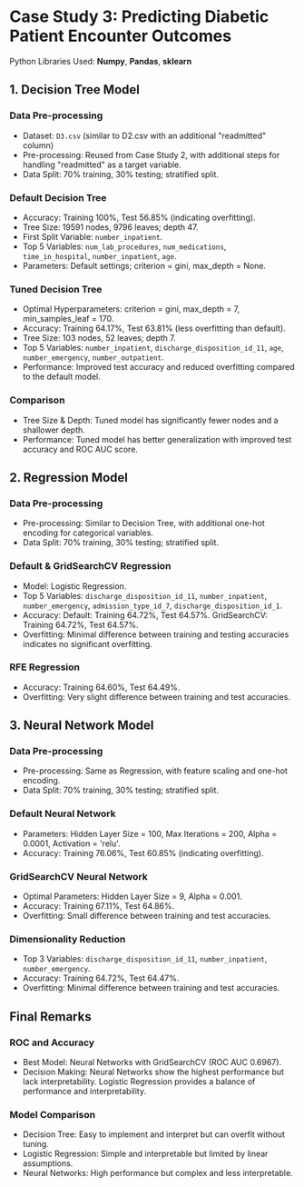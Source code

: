 # Case Study 3: Predicting Diabetic Patient Encounter Outcomes
Python Libraries Used: **Numpy**, **Pandas**, **sklearn**

## 1. Decision Tree Model
### Data Pre-processing
- Dataset: `D3.csv` (similar to D2.csv with an additional "readmitted" column)
- Pre-processing: Reused from Case Study 2, with additional steps for handling "readmitted" as a target variable.
- Data Split: 70% training, 30% testing; stratified split.

### Default Decision Tree
- Accuracy: Training 100%, Test 56.85% (indicating overfitting).
- Tree Size: 19591 nodes, 9796 leaves; depth 47.
- First Split Variable: `number_inpatient`.
- Top 5 Variables: `num_lab_procedures`, `num_medications`, `time_in_hospital`, `number_inpatient`, `age`.
- Parameters: Default settings; criterion = gini, max_depth = None.

### Tuned Decision Tree
- Optimal Hyperparameters: criterion = gini, max_depth = 7, min_samples_leaf = 170.
- Accuracy: Training 64.17%, Test 63.81% (less overfitting than default).
- Tree Size: 103 nodes, 52 leaves; depth 7.
- Top 5 Variables: `number_inpatient`, `discharge_disposition_id_11`, `age`, `number_emergency`, `number_outpatient`.
- Performance: Improved test accuracy and reduced overfitting compared to the default model.

### Comparison
- Tree Size & Depth: Tuned model has significantly fewer nodes and a shallower depth.
- Performance: Tuned model has better generalization with improved test accuracy and ROC AUC score.

## 2. Regression Model
### Data Pre-processing
- Pre-processing: Similar to Decision Tree, with additional one-hot encoding for categorical variables.
- Data Split: 70% training, 30% testing; stratified split.
### Default & GridSearchCV Regression
- Model: Logistic Regression.
- Top 5 Variables: `discharge_disposition_id_11`, `number_inpatient`, `number_emergency`, `admission_type_id_7`, `discharge_disposition_id_1`.
- Accuracy: Default: Training 64.72%, Test 64.57%. GridSearchCV: Training 64.72%, Test 64.57%.
- Overfitting: Minimal difference between training and testing accuracies indicates no significant overfitting.
### RFE Regression
- Accuracy: Training 64.60%, Test 64.49%.
- Overfitting: Very slight difference between training and test accuracies.

## 3. Neural Network Model
### Data Pre-processing
- Pre-processing: Same as Regression, with feature scaling and one-hot encoding.
- Data Split: 70% training, 30% testing; stratified split.
### Default Neural Network
- Parameters: Hidden Layer Size = 100, Max Iterations = 200, Alpha = 0.0001, Activation = 'relu'.
- Accuracy: Training 76.06%, Test 60.85% (indicating overfitting).
### GridSearchCV Neural Network
- Optimal Parameters: Hidden Layer Size = 9, Alpha = 0.001.
- Accuracy: Training 67.11%, Test 64.86%.
- Overfitting: Small difference between training and test accuracies.
### Dimensionality Reduction
- Top 3 Variables: `discharge_disposition_id_11`, `number_inpatient`, `number_emergency`.
- Accuracy: Training 64.72%, Test 64.47%.
- Overfitting: Minimal difference between training and test accuracies.

## Final Remarks
### ROC and Accuracy
- Best Model: Neural Networks with GridSearchCV (ROC AUC 0.6967).
- Decision Making: Neural Networks show the highest performance but lack interpretability. Logistic Regression provides a balance of performance and interpretability.
### Model Comparison
- Decision Tree: Easy to implement and interpret but can overfit without tuning.
- Logistic Regression: Simple and interpretable but limited by linear assumptions.
- Neural Networks: High performance but complex and less interpretable.

